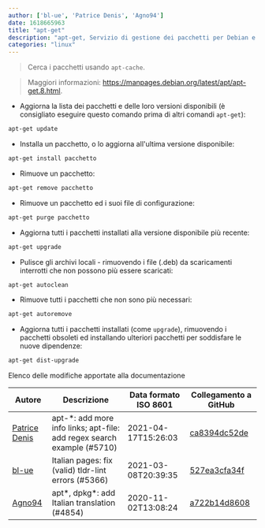 ```yaml
---
author: ['bl-ue', 'Patrice Denis', 'Agno94']
date: 1618665963
title: "apt-get"
description: "apt-get, Servizio di gestione dei pacchetti per Debian e Ubuntu."
categories: "linux"
---
```

> Cerca i pacchetti usando `apt-cache`.

> Maggiori informazioni: <https://manpages.debian.org/latest/apt/apt-get.8.html>.

- Aggiorna la lista dei pacchetti e delle loro versioni disponibili (è consigliato eseguire questo comando prima di altri comandi `apt-get`):

```bash
apt-get update
```

- Installa un pacchetto, o lo aggiorna all'ultima versione disponibile:

```bash
apt-get install pacchetto
```

- Rimuove un pacchetto:

```bash
apt-get remove pacchetto
```

- Rimuove un pacchetto ed i suoi file di configurazione:

```bash
apt-get purge pacchetto
```

- Aggiorna tutti i pacchetti installati alla versione disponibile più recente:

```bash
apt-get upgrade
```

- Pulisce gli archivi locali - rimuovendo i file (.deb) da scaricamenti interrotti che non possono più essere scaricati:

```bash
apt-get autoclean
```

- Rimuove tutti i pacchetti che non sono più necessari:

```bash
apt-get autoremove
```

- Aggiorna tutti i pacchetti installati (come `upgrade`), rimuovendo i pacchetti obsoleti ed installando ulteriori pacchetti per soddisfare le nuove dipendenze:

```bash
apt-get dist-upgrade
```
Elenco delle modifiche apportate alla documentazione


Autore | Descrizione | Data formato ISO 8601 | Collegamento a GitHub
------|-----|-----|-----
[Patrice Denis](mailto:patrice.denis@gmail.com) | apt-*: add more info links; apt-file: add regex search example (#5710) | 2021-04-17T15:26:03 | [ca8394dc52de](https://github.com/tldr-pages/tldr/commit/ca8394dc52def4e55971ce4049b20fa8839f464d)
[bl-ue](mailto:54780737+bl-ue@users.noreply.github.com) | Italian pages: fix (valid) tldr-lint errors (#5366) | 2021-03-08T20:39:35 | [527ea3cfa34f](https://github.com/tldr-pages/tldr/commit/527ea3cfa34f69c592a56fef273ed44286c61f06)
[Agno94](mailto:agnophi@gmail.com) | apt*, dpkg*: add Italian translation (#4854) | 2020-11-02T13:08:24 | [a722b14d8608](https://github.com/tldr-pages/tldr/commit/a722b14d86085d614175c300539e3ccd8b957a48)

